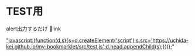 # TEST用
alert出力するだけ
🔽link


<a href="javascript:(function(d,s){s=d.createElement('script');s.src='https://uchida-kei.github.io/my-bookmarklet/src/test.js';d.head.appendChild(s);})();">"javascript:(function(d,s){s=d.createElement('script');s.src='https://uchida-kei.github.io/my-bookmarklet/src/test.js';d.head.appendChild(s);})();"</a>
